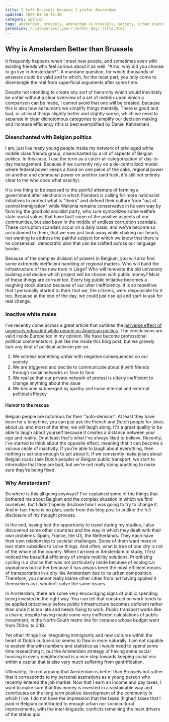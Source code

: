 ```yaml
---
title: I left Brussels because I prefer Amsterdam
updated: 2020-01-26 16:30
category: opinion
tags: amsterdam, brussels, amsterdam vs brussels, society, urban planning, opinion, belgium, flemish, walloon
permalink: /:categories/:year/:month/:day/:title.html
---
```


## Why is Amsterdam Better than Brussels
It frequently happens when I meet new people, and sometimes even with existing friends who feel curious about it as well. "Arno, why did you choose to go live in Amsterdam?". A mundane question, for which thousands of answers could be valid and to which, for the most part, you only come to disentangle the real from superficial arguments after some time. 

Despite not intending to create any sort of hierarchy which would inevitably be unfair without a clear overview of a set of metrics upon which a comparison can be made, I cannot avoid that one will be created, because this is also how as humans we simplify things mentally. There is good and bad, or at least things slightly better and slightly worse, which we need to separate in clear dichotomous categories to simplify our decision making and increase efficiency (this is best exemplified by Daniel Kahneman).

### Disenchanted with Belgian politics
I am, just like many young people inside my network of privileged white middle class friends group, disenchanted by a lot of aspects of Belgian politics. In this case, I use the term as a catch-all categorization of day-to-day management. Because if we currently rely on a de-centralized model where federal power keeps a hand on one piece of the cake, regional power on another and communal power on another (and fuck, it's still not entirely clear to me who does what exactly).

It is one thing to be exposed to the painful attempts of forming a government after elections in which Flanders is calling for more nationalist initiatives to protect what is "theirs" and defend their culture from "out of control immigration" while Wallonia remains conservative in its own way by favoring the good old socialist party, who sure symbolizes some welfare state social values that have built some of the positive aspects of our communities, but also been in the middle of endless corruption scandals. These corruption scandals occur on a daily basis, and we've become so accustomed to them, that we now just look away while shaking our heads, not wanting to address the painful subject for which we know that there is no consensual, democratic plan that can be crafted across our language border. 

Because of the complex division of powers in Belgium, you will also find some extremely inefficient handling of regional matters. Who will build the infrastructure of the new tram in Liege? Who will renovate the old university building and decide which project will be chosen with public money? Most of these things are corrupt too. Every big public initiative becomes a laughing stock abroad because of our utter inefficiency. It is so repetitive that I personally started to think that we, the citizens, were responsible for it too. Because at the end of the day, we could just rise up and start to ask for real change. 

### Inactive white males
I've recently come across a great article that outlines the [perverse effect of university educated white people on American politics](https://www.theatlantic.com/ideas/archive/2020/01/political-hobbyists-are-ruining-politics/605212/). The conclusions are valid inside Europe too in my opinion. We have become professional political commentators, just like me inside this blog post, but we gravely lack any kind of political activism per se. 

1. We witness something unfair with negative consequences on our society
2. We are triggered and decide to communicate about it with friends through social networks or face to face
3. We realize that our private network of protest is utterly inefficient to change anything about the issue
4. We become submerged by apathy and loose internal and external political efficacy

#### Humor to the rescue
Belgian people are notorious for their "auto-derision". At least they have been for a long time, you can just ask the French and Dutch people for jokes about us, and most of the time, we will laugh along. It's a great quality to be able to laugh about yourself because it creates a distance between your ego and reality. Or at least that's what I've always liked to believe. Recently, I've started to think about the opposite effect, meaning that it can become a vicious circle of inactivity. If you're able to laugh about everything, then nothing is serious enough to act about it. If we constantly make jokes about Belgian roads (ask Dutch people) or Belgian public transport, we start to internalize that they are bad, but we're not really doing anything to make sure they're being fixed. 

### Why Amsterdam?
So where is this all going anyways? I've explained some of the things that bothered me about Belgium and the complex situation in which we find ourselves, but I didn't openly disclose how I was going to try to change it. And in fact there is no plan, aside from this blog post to outline the full disclosure of my thought process. 

In the end, having had the opportunity to travel during my studies, I also discovered some other countries and the way in which they dealt with their own problems. Spain, France, the US, the Netherlands. They each have their own relationship to societal challenges. Some of them want more or less state subsidies to solve things. And often, what is true of one city is not of the whole of the country. When I arrived in Amsterdam to study, I first noticed the beautiful efficiency of simple mobility solutions. Prioritizing cycling is a choice that was not particularly made because of ecological aspirations but rather because it has always been the most efficient means of transportation in a city like Amsterdam due to its urban composition. Therefore, you cannot really blame other cities from not having applied it themselves as it wouldn't solve the same issues. 

In Amsterdam, there are some very encouraging signs of public spending being invested in the right way. You can tell that construction work tends to be applied proactively before public infrastructure becomes deficient rather than once it is too late and needs fixing to work. Public transport works like a charm, despite having made some very inefficient calculations of public investment, in the North-South metro line for instance whose budget went from 700m. to 3.1B. 

Yet other things like integrating immigrants and new cultures within the heart of Dutch culture also seems to flaw in more naturally. I am not capable to explain this with numbers and statistics as I would need to spend some time researching it, but the Amsterdam strategy of having some social housing in every neighborhood is a nice step towards keeping social mix within a capital that is also very much suffering from gentrification.

Ultimately, I'm not arguing that Amsterdam is better than Brussels but rather that it corresponds to my personal aspirations as a young person who recently entered the job market. Now that I earn an income and pay taxes, I want to make sure that this money is invested in a sustainable way and contributes on the long term positive development of the community in which I live. I do not have the impression that the taxes  (higher) taxes that I paid in Belgium contributed to enough urban nor sociocultural improvements, with the inter-linguistic conflicts remaining the main drivers of the status quo. 